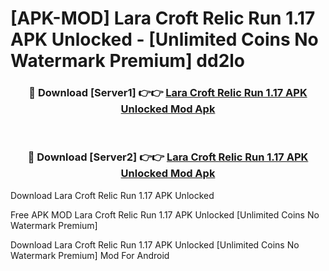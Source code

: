 # [APK-MOD] Lara Croft  Relic Run 1.17 APK Unlocked - [Unlimited Coins No Watermark Premium] dd2lo



<div align="center">
<h3>🔴 Download [Server1] 👉👉 <a href="https://momento.my/?title=Lara_Croft__Relic_Run_1.17_APK_Unlocked">Lara Croft  Relic Run 1.17 APK Unlocked Mod Apk</a></h3><br>

<h3>🔴 Download [Server2] 👉👉 <a href="https://momento.my/?title=Lara_Croft__Relic_Run_1.17_APK_Unlocked">Lara Croft  Relic Run 1.17 APK Unlocked Mod Apk</a></h3>
</div>



Download Lara Croft  Relic Run 1.17 APK Unlocked 

Free APK MOD Lara Croft  Relic Run 1.17 APK Unlocked [Unlimited Coins No Watermark Premium]

Download Lara Croft  Relic Run 1.17 APK Unlocked [Unlimited Coins No Watermark Premium] Mod For Android
